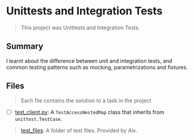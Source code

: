 # Unittests and Integration Tests

> This project was Unittests and Integration Tests.

## Summary

I learnt about the difference between unit and integration tests, and common testing patterns such as mocking, parametrizations and fixtures.

## Files

> Each file contains the solution to a task in the project.

- [ ] [test_client.py](https://github.com/Ebube-Ochemba/alx-backend-python/blob/main/0x03-Unittests_and_integration_tests/test_client.py): A `TestAccessNestedMap` class that inherits from `unittest.TestCase`.

> [test_files](): A folder of test files. Provided by Alx.
